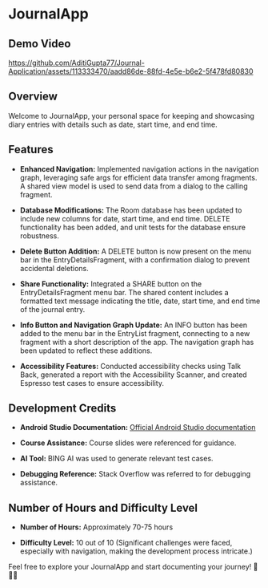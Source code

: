 # JournalApp


## Demo Video
https://github.com/AditiGupta77/Journal-Application/assets/113333470/aadd86de-88fd-4e5e-b6e2-5f478fd80830

## Overview

Welcome to JournalApp, your personal space for keeping and showcasing diary entries with details such as date, start time, and end time. 

## Features

- **Enhanced Navigation:** Implemented navigation actions in the navigation graph, leveraging safe args for efficient data transfer among fragments. A shared view model is used to send data from a dialog to the calling fragment.

- **Database Modifications:** The Room database has been updated to include new columns for date, start time, and end time. DELETE functionality has been added, and unit tests for the database ensure robustness.

- **Delete Button Addition:** A DELETE button is now present on the menu bar in the EntryDetailsFragment, with a confirmation dialog to prevent accidental deletions.

- **Share Functionality:** Integrated a SHARE button on the EntryDetailsFragment menu bar. The shared content includes a formatted text message indicating the title, date, start time, and end time of the journal entry.

- **Info Button and Navigation Graph Update:** An INFO button has been added to the menu bar in the EntryList fragment, connecting to a new fragment with a short description of the app. The navigation graph has been updated to reflect these additions.

- **Accessibility Features:** Conducted accessibility checks using Talk Back, generated a report with the Accessibility Scanner, and created Espresso test cases to ensure accessibility.

## Development Credits

- **Android Studio Documentation:** [Official Android Studio documentation](https://developer.android.com/docs)

- **Course Assistance:** Course slides were referenced for guidance.

- **AI Tool:** BING AI was used to generate relevant test cases.

- **Debugging Reference:** Stack Overflow was referred to for debugging assistance.

## Number of Hours and Difficulty Level

- **Number of Hours:** Approximately 70-75 hours

- **Difficulty Level:** 10 out of 10 (Significant challenges were faced, especially with navigation, making the development process intricate.)

Feel free to explore your JournalApp and start documenting your journey! 📖📅⏰
